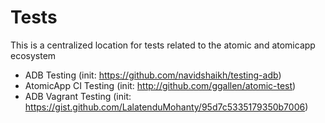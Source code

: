 # Tests
This is a centralized location for tests related to the atomic and atomicapp ecosystem

  - ADB Testing (init: https://github.com/navidshaikh/testing-adb)
  - AtomicApp CI Testing (init: http://github.com/ggallen/atomic-test)
  - ADB Vagrant Testing (init: https://gist.github.com/LalatenduMohanty/95d7c5335179350b7006)
